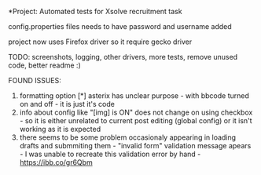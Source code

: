 *Project:
Automated tests for Xsolve recruitment task

config.properties files needs to have password and username added

project now uses Firefox driver so it require gecko driver

TODO: screenshots, logging, other drivers, more tests, remove unused code, better readme :)

FOUND ISSUES: 
1) formatting option [*] asterix has unclear purpose - with bbcode turned on and off - it is just it's code
2) info about config like "[img] is ON" does not change on using checkbox - so it is either unrelated to current post editing (global config) or it isn't working as it is expected
3) there seems to be some problem occasionaly appearing in loading drafts and submmiting them - "invalid form" validation message apears - I was unable to recreate this validation error by hand - https://ibb.co/gr6Qbm 
